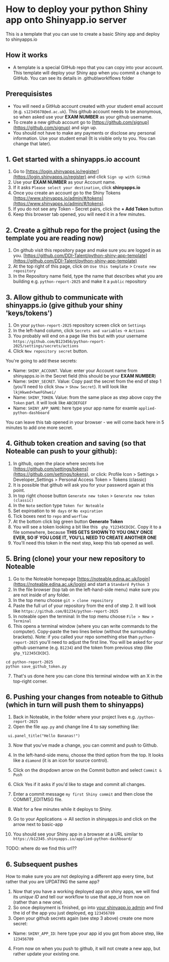 # How to deploy your python Shiny app onto Shinyapp.io server

This is a template that you can use to create a basic Shiny app and deploy to shinyapps.io

## How it works

- A template is a special GitHub repo that you can copy into your account. This template will deploy your Shiny app when you commit a change to GitHub. You can see its details in .github\worklflows folder

## Prerequisistes

- You will need a GitHub account created with your student email account (e.g. `s12345678@ed.ac.uk`). This github account needs to be anonymous, so when asked use your **EXAM NUMBER** as your github username.
- To create a new github account go to [https://github.com/signup](https://github.com/signup) and sign up.
- You should not have to make any payments or disclose any personal information. Use your student email (It is visible only to you. You can change that later). 

## 1. Get started with a shinyapps.io account

1. Go to [https://login.shinyapps.io/register](https://login.shinyapps.io/register) and click `Sign up with GitHub`
2. Use your **EXAM NUMBER** as your Account name.
3. If it asks `Please select your destination`, click **shinyapps.io**
4. Once you create an account go to the Shiny Tokens [https://www.shinyapps.io/admin/#/tokens](https://www.shinyapps.io/admin/#/tokens).
5. If you do not see any Token - Secret pairs, click the **+ Add Token** button
6. Keep this browser tab opened, you will need it in a few minutes.

## 2. Create a github repo for the project (using the template you are reading now)

1. On github visit this repository page and make sure you are logged in as you. [https://github.com/DDI-Talent/python-shiny-app-template](https://github.com/DDI-Talent/python-shiny-app-template)
2. At the top right of this page, click on `Use this template` > `Create new repository`
3. In the Repository name field, type the name that describes what you are building e.g. `python-report-2025` and make it a `public` repository

## 3. Allow github to communicate with shinyapps.io (give github your shiny 'keys/tokens')

1. On your `python-report-2025` repository screen click on `Settings`
2. In the left-hand column, click `Secrets and variables` -> `Actions`
3. You probably will end on a page like this but with your username `https://github.com/B123456/python-report-2025/settings/secrets/actions`
4. Click `New repository secret` button. 

You're going to add these secrets:

- Name: `SHINY_ACCOUNT`. Value:  enter your Account name from shinyapps.io in the Secret field (this should be your **EXAM NUMBER**)
- Name: `SHINY_SECRET`. Value: Copy past the secret from the end of step 1 (you'll need to click `Show` > `Show Secret`). It will look like `lkjHkwed+hweFGhwei/`
- Name: `SHINY_TOKEN`. Value: from the same place as step above copy the `Token` part. it will look like `ABCDEFGEF`
- Name: `SHINY_APP_NAME`: here type your app name for examle `applied-python-dashboard`

You can leave this tab opened in your browser - we will come back here in 5 minutes to add one more secret.

## 4. Github token creation and saving (so that Noteable can push to your github):


1. In github, open the place where secrets live [https://github.com/settings/tokens](https://github.com/settings/tokens), or click: Profile Icon > Settings > Developer_Settings > Personal Access Token > Tokens (classic)
2. It is possible that github will ask you for your password again at this point.
3. In top right choose button `Generate new token` > `Generate new token (classic)`
4. In the `Note` section type `Token for Noteable`
5. Set expiroation to `90 days` or `No expiration`
6. Tick boxes next to `repo` and `worflow`
7. At the bottom click big green button **Generate Token**
7. You will see a token looking a bit like this ` ghp_Y12345CDCDC`. Copy it to a file somewhere, because **THIS GETS SHOWN TO YOU ONLY ONCE EVER, SO IF YOU LOSE IT, YOU'LL NEED TO CREATE ANOTHER ONE**
8. You'll need this token in the next step, keep this tab opened as well.


## 5. Bring (clone) your your new repository to Noteable

1. Go to the Noteable homepage [https://noteable.edina.ac.uk/login](https://noteable.edina.ac.uk/login) and start a `Standard Python 3`
2. In the file browser (top tab on the left-hand-side menu) make sure you are not inside of any folder.
3. In the top menu choose `git > clone repository`
4. Paste the full url of your repository from the end of step 2. It will look like `https://github.com/B1234/python-report-2025`
5. In noteable open the terminal: In the top menu choose `File > New > Terminal`
6. This opens a terminal window (where you can write commands to the computer). Copy-paste the two lines below (without the surrounding brackets). Note: if you called your repo something else than `python-report-2025` you'll need to adjust the first line. You will be asked for your github username (e.g. `B1234`) and the token from previous step (like `ghp_Y12345CDCDC`).

```
cd python-report-2025
python save_github_token.py
```
7. That's us done here you can clone this terminal window with an X in the top-right corner.

## 6. Pushing your changes from noteable to Github (which in turn will push them to shinyapps)

1. Back in Noteable, in the folder where your project lives e.g. `/python-report-2025`
2. Open the file `app.py` and change line 4 to say something like:

```
 ui.panel_title("Hello Bananas!")
```

3. Now that you've made a change, you can commit and push to Github.
4. In the left-hand-side menu, choose the third option from the top. It looks like a `diamond` (it is an icon for source control).
4. Click on the dropdown arrow on the Commit button and select `Commit & Push`
4. Click Yes if it asks if you'd like to stage and commit all changes.
5. Enter a commit message `my first Shiny commit` and then close the COMMIT_EDITMSG file.
6. Wait for a few minutes while it deploys to Shiny.
7. Go to your Applications -> All section in shinyapps.io and click on the arrow next to basic-app

8. You should see your Shiny app in a browser at a URL similar to `https://b12345.shinyapps.io/applied-python-dashboard/`

TODO: where do we find this url??

## 6. Subsequent pushes

How to make sure you are not deploying a different app every time, but rather that you are UPDATING the same app?

1. Now that you have a working deployed app on shiny apps, we will find its *unique ID* and tell our workflow to use that app_id from now on (rather than a new one).
2. So once deployment is finished, go into [your shinyapp.io admin](https://www.shinyapps.io/admin/#/applications/all)  and find the id of the app you just deployed, eg `123456789`
3. Open your github secrets again (see step 3 above) create one more secret:

- Name: `SHINY_APP_ID`: here type your app id you got from above step, like `123456789` 

4. From now on when you push to github, it will not create a new app, but rather update your existing one.
